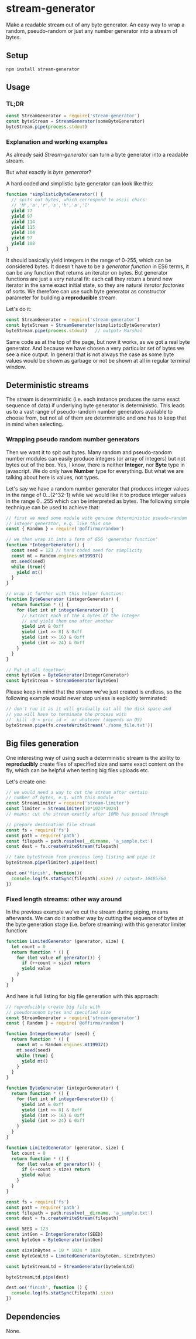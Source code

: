 # stream-generator

Make a readable stream out of any byte generator. An easy way to wrap a random, pseudo-random or just any number generator into a stream of bytes.

## Setup

```
npm install stream-generator
```

## Usage

### TL;DR

```javascript
const StreamGenerator = require('stream-generator')
const byteStream = StreamGenerator(someByteGenerator)
byteStream.pipe(process.stdout)
```

### Explanation and working examples

As already said *Stream-generator* can turn a byte generator into a readable stream.

But what exactly is *byte generator*?

A hard coded and simplistic byte generator can look like this:

```javascript
function *simplisticByteGenerator() {
  // spits out bytes, which correspond to ascii chars:
  // 'M','a','r','s','h','a','l'
  yield 77
  yield 97
  yield 114
  yield 115
  yield 104
  yield 97
  yield 108
}
```

It should basically yield integers in the range of 0-255, which can be considered bytes. It doesn't have to be a *generator function* in ES6 terms, it can be any function that returns an iterator on bytes. But generator functions are just a very natural fit: each call they return a brand new iterator in the same exact initial state, so they are natural *iterator factories* of sorts. We therefore can use such byte generator as constructor parameter for building a **reproducible** stream.

Let's do it:

```javascript
const StreamGenerator = require('stream-generator')
const byteStream = StreamGenerator(simplisticByteGenerator)
byteStream.pipe(process.stdout)   // output> Marshal
```

Same code as at the top of the page, but now it works, as we got a real byte generator. And because we have chosen a very particular set of bytes we see a nice output. In general that is not always the case as some byte values would be shown as garbage or not be shown at all in regular terminal window.

## Deterministic streams

The stream is deterministic (i.e. each instance produces the same exact sequence of data) if underlying byte generator is deterministic. This leads us to a vast range of pseudo-random number generators available to choose from, but not all of them are deterministic and one has to keep that in mind when selecting.

### Wrapping pseudo random number generators

Then we want it to spit out bytes. Many random and pseudo-random number modules can easily produce integers (or array of integers) but not bytes out of the box. Yes, I know, there is neither **Integer**, nor **Byte** type in javascript. We do only have **Number** type for everything. But what we are talking about here is values, not types.

Let's say we have a random number generator that produces integer values in the range of 0...(2^32-1) while we would like it to produce integer values in the range 0...255 which can be interpreted as bytes. The following simple technique can be used to achieve that:

```javascript
// first we need some module with genuine deterministic pseudo-random
// integer generator, e.g. like this one
const { Random } = require('@offirmo/random')

// we then wrap it into a form of ES6 'generator function'
function *IntegerGenerator() {
  const seed = 123 // hard coded seed for simplicity
  const mt = Random.engines.mt19937()
  mt.seed(seed)
  while (true){
    yield mt()
  }
}

// wrap it further with this helper function:
function ByteGenerator (integerGenerator) {
  return function * () {
    for (let int of integerGenerator()) {
      // Extract each of the 4 bytes of the integer
      // and yield them one after another
      yield int & 0xff
      yield (int >> 8) & 0xff
      yield (int >> 16) & 0xff
      yield (int >> 24) & 0xff
    }
  }
}

// Put it all together:
const byteGen = ByteGenerator(IntegerGenerator)
const byteStream = StreamGenerator(byteGen)
```

Please keep in mind that the stream we've just created is endless, so the following example would never stop unless is explicitly terminated:

```javascript
// don't run it as it will gradually eat all the disk space and
// you will have to terminate the process with
// `kill -9 < proc_id >` or whatever (depends on OS)
byteStream.pipe(fs.createWriteStream('./some_file.txt'))
```

## Big files generation

One interesting way of using such a deterministic stream is the ability to **reproducibly** create files of specified size and same exact content on the fly, which can be helpful when testing big files uploads etc.

Let's create one:  

```javascript
// we would need a way to cut the stream after certain
// number of bytes, e.g. with this module
const StreamLimiter = require('stream-limiter')
const limiter = StreamLimiter(10*1024*1024)
// means: cut the stream exactly after 10Mb has passed through

// prepare destination file stream
const fs = require('fs')
const path = require('path')
const filepath = path.resolve(__dirname, 'a_sample.txt')
const dest = fs.createWriteStream(filepath)

// take byteStream from previous long listing and pipe it
byteStream.pipe(limiter).pipe(dest)

dest.on('finish', function(){
  console.log(fs.statSync(filepath).size) // output> 10485760
})
```

### Fixed length streams: other way around

In the previous example we've cut the stream during piping, means afterwards. We can do it another way by cutting the sequence of bytes at the byte generation stage (i.e. before streaming) with this generator limiter function:

```javascript
function LimitedGenerator (generator, size) {
  let count = 0
  return function * () {
    for (let value of generator()) {
      if (++count > size) return
      yield value
    }
  }
}
```

And here is full listing for big file generation with this approach:

```javascript
// reproducibly create big file with
// pseudorandom bytes and specified size
const StreamGenerator = require('stream-generator')
const { Random } = require('@offirmo/random')

function IntegerGenerator (seed) {
  return function * () {
    const mt = Random.engines.mt19937()
    mt.seed(seed)
    while (true) {
      yield mt()
    }
  }
}

function ByteGenerator (integerGenerator) {
  return function * () {
    for (let int of integerGenerator()) {
      yield int & 0xff
      yield (int >> 8) & 0xff
      yield (int >> 16) & 0xff
      yield (int >> 24) & 0xff
    }
  }
}

function LimitedGenerator (generator, size) {
  let count = 0
  return function * () {
    for (let value of generator()) {
      if (++count > size) return
      yield value
    }
  }
}

const fs = require('fs')
const path = require('path')
const filepath = path.resolve(__dirname, 'a_sample.txt')
const dest = fs.createWriteStream(filepath)

const SEED = 123
const intGen = IntegerGenerator(SEED)
const byteGen = ByteGenerator(intGen)

const sizeInBytes = 10 * 1024 * 1024
const byteGenLtd = LimitedGenerator(byteGen, sizeInBytes)

const byteStreamLtd = StreamGenerator(byteGenLtd)

byteStreamLtd.pipe(dest)

dest.on('finish', function () {
  console.log(fs.statSync(filepath).size)
})
```

## Dependencies

None.
